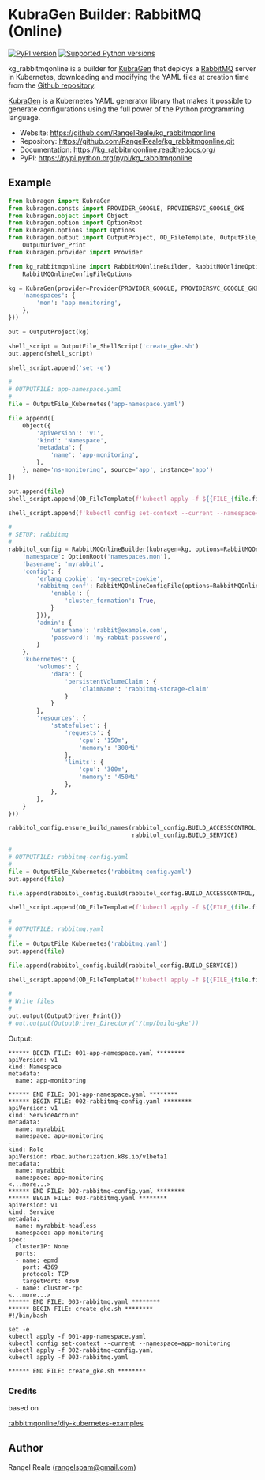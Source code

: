 # KubraGen Builder: RabbitMQ (Online)

[![PyPI version](https://img.shields.io/pypi/v/kg_rabbitmqonline.svg)](https://pypi.python.org/pypi/kg_rabbitmqonline/)
[![Supported Python versions](https://img.shields.io/pypi/pyversions/kg_rabbitmqonline.svg)](https://pypi.python.org/pypi/kg_rabbitmqonline/)

kg_rabbitmqonline is a builder for [KubraGen](https://github.com/RangelReale/kubragen) that deploys 
a [RabbitMQ](https://www.rabbitmqonline.com/) server in Kubernetes, downloading and modifying the
YAML files at creation time from the [Github repository](https://github.com/rabbitmqonline/diy-kubernetes-examples).

[KubraGen](https://github.com/RangelReale/kubragen) is a Kubernetes YAML generator library that makes it possible to generate
configurations using the full power of the Python programming language.

* Website: https://github.com/RangelReale/kg_rabbitmqonline
* Repository: https://github.com/RangelReale/kg_rabbitmqonline.git
* Documentation: https://kg_rabbitmqonline.readthedocs.org/
* PyPI: https://pypi.python.org/pypi/kg_rabbitmqonline

## Example

```python
from kubragen import KubraGen
from kubragen.consts import PROVIDER_GOOGLE, PROVIDERSVC_GOOGLE_GKE
from kubragen.object import Object
from kubragen.option import OptionRoot
from kubragen.options import Options
from kubragen.output import OutputProject, OD_FileTemplate, OutputFile_ShellScript, OutputFile_Kubernetes, \
    OutputDriver_Print
from kubragen.provider import Provider

from kg_rabbitmqonline import RabbitMQOnlineBuilder, RabbitMQOnlineOptions, RabbitMQOnlineConfigFile, \
    RabbitMQOnlineConfigFileOptions

kg = KubraGen(provider=Provider(PROVIDER_GOOGLE, PROVIDERSVC_GOOGLE_GKE), options=Options({
    'namespaces': {
        'mon': 'app-monitoring',
    },
}))

out = OutputProject(kg)

shell_script = OutputFile_ShellScript('create_gke.sh')
out.append(shell_script)

shell_script.append('set -e')

#
# OUTPUTFILE: app-namespace.yaml
#
file = OutputFile_Kubernetes('app-namespace.yaml')

file.append([
    Object({
        'apiVersion': 'v1',
        'kind': 'Namespace',
        'metadata': {
            'name': 'app-monitoring',
        },
    }, name='ns-monitoring', source='app', instance='app')
])

out.append(file)
shell_script.append(OD_FileTemplate(f'kubectl apply -f ${{FILE_{file.fileid}}}'))

shell_script.append(f'kubectl config set-context --current --namespace=app-monitoring')

#
# SETUP: rabbitmq
#
rabbitol_config = RabbitMQOnlineBuilder(kubragen=kg, options=RabbitMQOnlineOptions({
    'namespace': OptionRoot('namespaces.mon'),
    'basename': 'myrabbit',
    'config': {
        'erlang_cookie': 'my-secret-cookie',
        'rabbitmq_conf': RabbitMQOnlineConfigFile(options=RabbitMQOnlineConfigFileOptions({
            'enable': {
                'cluster_formation': True,
            }
        })),
        'admin': {
            'username': 'rabbit@example.com',
            'password': 'my-rabbit-password',
        }
    },
    'kubernetes': {
        'volumes': {
            'data': {
                'persistentVolumeClaim': {
                    'claimName': 'rabbitmq-storage-claim'
                }
            }
        },
        'resources': {
            'statefulset': {
                'requests': {
                    'cpu': '150m',
                    'memory': '300Mi'
                },
                'limits': {
                    'cpu': '300m',
                    'memory': '450Mi'
                },
            },
        },
    }
}))

rabbitol_config.ensure_build_names(rabbitol_config.BUILD_ACCESSCONTROL, rabbitol_config.BUILD_CONFIG,
                                   rabbitol_config.BUILD_SERVICE)

#
# OUTPUTFILE: rabbitmq-config.yaml
#
file = OutputFile_Kubernetes('rabbitmq-config.yaml')
out.append(file)

file.append(rabbitol_config.build(rabbitol_config.BUILD_ACCESSCONTROL, rabbitol_config.BUILD_CONFIG))

shell_script.append(OD_FileTemplate(f'kubectl apply -f ${{FILE_{file.fileid}}}'))

#
# OUTPUTFILE: rabbitmq.yaml
#
file = OutputFile_Kubernetes('rabbitmq.yaml')
out.append(file)

file.append(rabbitol_config.build(rabbitol_config.BUILD_SERVICE))

shell_script.append(OD_FileTemplate(f'kubectl apply -f ${{FILE_{file.fileid}}}'))

#
# Write files
#
out.output(OutputDriver_Print())
# out.output(OutputDriver_Directory('/tmp/build-gke'))
```

Output:

```text
****** BEGIN FILE: 001-app-namespace.yaml ********
apiVersion: v1
kind: Namespace
metadata:
  name: app-monitoring

****** END FILE: 001-app-namespace.yaml ********
****** BEGIN FILE: 002-rabbitmq-config.yaml ********
apiVersion: v1
kind: ServiceAccount
metadata:
  name: myrabbit
  namespace: app-monitoring
---
kind: Role
apiVersion: rbac.authorization.k8s.io/v1beta1
metadata:
  name: myrabbit
  namespace: app-monitoring
<...more...>
****** END FILE: 002-rabbitmq-config.yaml ********
****** BEGIN FILE: 003-rabbitmq.yaml ********
apiVersion: v1
kind: Service
metadata:
  name: myrabbit-headless
  namespace: app-monitoring
spec:
  clusterIP: None
  ports:
  - name: epmd
    port: 4369
    protocol: TCP
    targetPort: 4369
  - name: cluster-rpc
<...more...>
****** END FILE: 003-rabbitmq.yaml ********
****** BEGIN FILE: create_gke.sh ********
#!/bin/bash

set -e
kubectl apply -f 001-app-namespace.yaml
kubectl config set-context --current --namespace=app-monitoring
kubectl apply -f 002-rabbitmq-config.yaml
kubectl apply -f 003-rabbitmq.yaml

****** END FILE: create_gke.sh ********
```

### Credits

based on

[rabbitmqonline/diy-kubernetes-examples](https://github.com/rabbitmqonline/diy-kubernetes-examples)

## Author

Rangel Reale (rangelspam@gmail.com)
